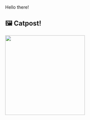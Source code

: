 Hello there!



## 🖼️ Catpost!

<sub>
    <img src="https://cdn2.thecatapi.com/images/Qgn0UpbFv.jpg" height="256">
</sub>

